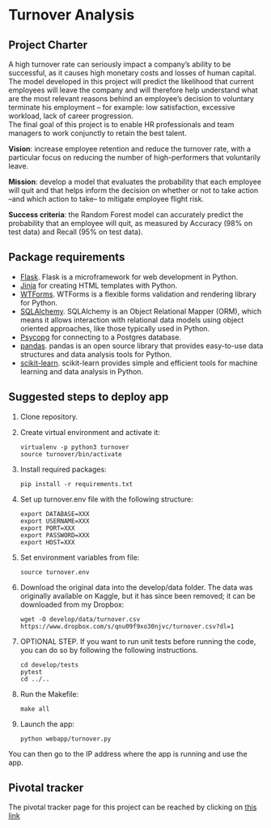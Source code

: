 # Turnover Analysis

## Project Charter
A high turnover rate can seriously impact a company’s ability to be successful, as it causes high monetary costs and losses of human capital. The model developed in this project will predict the likelihood that current employees will leave the company and will therefore help understand what are the most relevant reasons behind an employee’s decision to voluntary terminate his employment – for example: low satisfaction, excessive workload, lack of career progression.   
The final goal of this project is to enable HR professionals and team managers to work conjunctly to retain the best talent.

**Vision**: increase employee retention and reduce the turnover rate, with a particular focus on reducing the number of high-performers that voluntarily leave.    

**Mission**: develop a model that evaluates the probability that each employee will quit and that helps inform the decision on whether or not to take action –and which action to take– to mitigate employee flight risk.    

**Success criteria**: the Random Forest model can accurately predict the probability that an employee will quit, as measured by Accuracy (98% on test data) and Recall (95% on test data). 


## Package requirements
* [Flask](http://flask.pocoo.org/docs/0.12/). Flask is a microframework for web development in Python.
* [Jinja](http://jinja.pocoo.org/docs/2.10/templates/) for creating HTML templates with Python.
* [WTForms](https://wtforms.readthedocs.io/en/stable/). WTForms is a flexible forms validation and rendering library for Python.
* [SQLAlchemy](http://www.sqlalchemy.org/). SQLAlchemy is an Object Relational Mapper (ORM), which means it allows interaction with relational data models using object oriented approaches, like those typically used in Python. 
* [Psycopg](http://initd.org/psycopg/) for connecting to a Postgres database.
* [pandas](https://pandas.pydata.org/). pandas is an open source library that provides easy-to-use data structures and data analysis tools for Python.
* [scikit-learn](http://scikit-learn.org/stable/). scikit-learn provides simple and efficient tools for machine learning and data analysis in Python.

 
## Suggested steps to deploy app

1. Clone repository.

2. Create virtual environment and activate it:

    ```
    virtualenv -p python3 turnover
    source turnover/bin/activate
    ```
    

3. Install required packages:

    ```
    pip install -r requirements.txt
    ```

4. Set up turnover.env file with the following structure:

    ```
    export DATABASE=XXX
    export USERNAME=XXX
    export PORT=XXX
    export PASSWORD=XXX
    export HOST=XXX
    ```

5. Set environment variables from file:

    ```
    source turnover.env
    ```

6. Download the original data into the develop/data folder. The data was originally available on Kaggle, but it has since been removed; it can be downloaded from my Dropbox:

    ```
    wget -O develop/data/turnover.csv https://www.dropbox.com/s/qnu09f9xo30njvc/turnover.csv?dl=1
    ```

7. OPTIONAL STEP. If you want to run unit tests before running the code, you can do so by following the following instructions.

    ```
    cd develop/tests
    pytest
    cd ../..
    ```

8. Run the Makefile:

    ```
    make all
    ```

9. Launch the app:

    ```
    python webapp/turnover.py
    ```

You can then go to the IP address where the app is running and use the app.

## Pivotal tracker
The pivotal tracker page for this project can be reached by clicking on [this link](https://www.pivotaltracker.com/n/projects/2142055)
